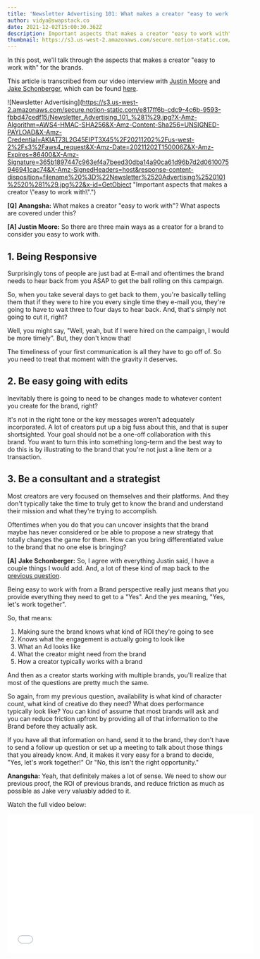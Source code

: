 ```yaml
---
title: 'Newsletter Advertising 101: What makes a creator "easy to work with"?'
author: vidya@swapstack.co
date: 2021-12-02T15:00:30.362Z
description: Important aspects that makes a creator "easy to work with" for the brands.
thumbnail: https://s3.us-west-2.amazonaws.com/secure.notion-static.com/e817ff6b-cdc9-4c6b-9593-fbbd47cedf15/Newsletter_Advertising_101_%281%29.jpg?X-Amz-Algorithm=AWS4-HMAC-SHA256&X-Amz-Content-Sha256=UNSIGNED-PAYLOAD&X-Amz-Credential=AKIAT73L2G45EIPT3X45%2F20211202%2Fus-west-2%2Fs3%2Faws4_request&X-Amz-Date=20211202T150006Z&X-Amz-Expires=86400&X-Amz-Signature=365b1897447c963ef4a7beed30dba14a90ca61d96b7d2d0610075946941cac74&X-Amz-SignedHeaders=host&response-content-disposition=filename%20%3D%22Newsletter%2520Advertising%2520101%2520%281%29.jpg%22&x-id=GetObject
---
```

In this post, we'll talk through the aspects that makes a creator "easy to work with" for the brands.

This article is transcribed from our video interview with [Justin Moore](https://www.youtube.com/c/CreatorWizard) and [Jake Schonberger](https://www.linkedin.com/in/jakeschonberger/), which can be found [here](https://www.youtube.com/watch?v=0L9nYwercfg).

![Newsletter Advertising](https://s3.us-west-2.amazonaws.com/secure.notion-static.com/e817ff6b-cdc9-4c6b-9593-fbbd47cedf15/Newsletter_Advertising_101_%281%29.jpg?X-Amz-Algorithm=AWS4-HMAC-SHA256&X-Amz-Content-Sha256=UNSIGNED-PAYLOAD&X-Amz-Credential=AKIAT73L2G45EIPT3X45%2F20211202%2Fus-west-2%2Fs3%2Faws4_request&X-Amz-Date=20211202T150006Z&X-Amz-Expires=86400&X-Amz-Signature=365b1897447c963ef4a7beed30dba14a90ca61d96b7d2d0610075946941cac74&X-Amz-SignedHeaders=host&response-content-disposition=filename%20%3D%22Newsletter%2520Advertising%2520101%2520%281%29.jpg%22&x-id=GetObject "Important aspects that makes a creator \\"easy to work with\\".")

**\[Q]** **Anangsha:** What makes a creator "easy to work with"? What aspects are covered under this?

**\[A] Justin Moore:** So there are three main ways as a creator for a brand to consider you easy to work with.

## 1. Being Responsive

Surprisingly tons of people are just bad at E-mail and oftentimes the brand needs to hear back from you ASAP to get the ball rolling on this campaign.

So, when you take several days to get back to them, you're basically telling them that if they were to hire you every single time they e-mail you, they're going to have to wait three to four days to hear back. And, that's simply not going to cut it, right?

Well, you might say, "Well, yeah, but if I were hired on the campaign, I would be more timely". But, they don't know that!

The timeliness of your first communication is all they have to go off of. So you need to treat that moment with the gravity it deserves.

## 2. Be easy going with edits

Inevitably there is going to need to be changes made to whatever content you create for the brand, right?

It's not in the right tone or the key messages weren't adequately incorporated. A lot of creators put up a big fuss about this, and that is super shortsighted. Your goal should not be a one-off collaboration with this brand. You want to turn this into something long-term and the best way to do this is by illustrating to the brand that you're not just a line item or a transaction.

## 3. Be a consultant and a strategist

Most creators are very focused on themselves and their platforms. And they don't typically take the time to truly get to know the brand and understand their mission and what they're trying to accomplish.

Oftentimes when you do that you can uncover insights that the brand maybe has never considered or be able to propose a new strategy that totally changes the game for them. How can you bring differentiated value to the brand that no one else is bringing?

**\[A]** **Jake Schonberger:** So, I agree with everything Justin said, I have a couple things I would add. And, a lot of these kind of map back to the [previous question](https://swapstack.co/newsletter-advertising-101-elements-of-a-clever-pitch-to-a-brand/).

Being easy to work with from a Brand perspective really just means that you provide everything they need to get to a "Yes". And the yes meaning, "Yes, let's work together".

So, that means:

1. Making sure the brand knows what kind of ROI they're going to see
2. Knows what the engagement is actually going to look like
3. What an Ad looks like
4. What the creator might need from the brand
5. How a creator typically works with a brand

And then as a creator starts working with multiple brands, you'll realize that most of the questions are pretty much the same.

So again, from my previous question, availability is what kind of character count, what kind of creative do they need? What does performance typically look like? You can kind of assume that most brands will ask and you can reduce friction upfront by providing all of that information to the Brand before they actually ask.

If you have all that information on hand, send it to the brand, they don't have to send a follow up question or set up a meeting to talk about those things that you already know. And, it makes it very easy for a brand to decide, "Yes, let's work together!" Or "No, this isn't the right opportunity."

**Anangsha:** Yeah, that definitely makes a lot of sense. We need to show our previous proof, the ROI of previous brands, and reduce friction as much as possible as Jake very valuably added to it.

Watch the full video below:

<iframe width="560" height="315" src="\[](https://www.youtube.com/embed/0L9nYwercfg)<https://www.youtube.com/embed/0L9nYwercfg>" title="YouTube video player" frameborder="0" allow="accelerometer; autoplay; clipboard-write; encrypted-media; gyroscope; picture-in-picture" allowfullscreen></iframe>